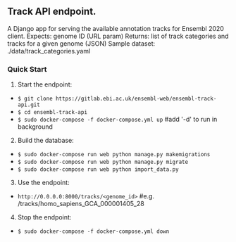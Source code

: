 ## Track API endpoint.

A Django app for serving the available annotation tracks for Ensembl 2020 client.
Expects: genome ID (URL param)
Returns: list of track categories and tracks for a given genome (JSON)
Sample dataset: ./data/track_categories.yaml

### Quick Start

1. Start the endpoint:
- `$ git clone https://gitlab.ebi.ac.uk/ensembl-web/ensembl-track-api.git`
- `$ cd ensembl-track-api`
- `$ sudo docker-compose -f docker-compose.yml up` #add '-d' to run in background

2. Build the database:
- `$ sudo docker-compose run web python manage.py makemigrations`
- `$ sudo docker-compose run web python manage.py migrate`
- `$ sudo docker-compose run web python import_data.py`

3. Use the endpoint:
- `http://0.0.0.0:8000/tracks/<genome_id>` #e.g. /tracks/homo_sapiens_GCA_000001405_28

4. Stop the endpoint:
- `$ sudo docker-compose -f docker-compose.yml down`
 